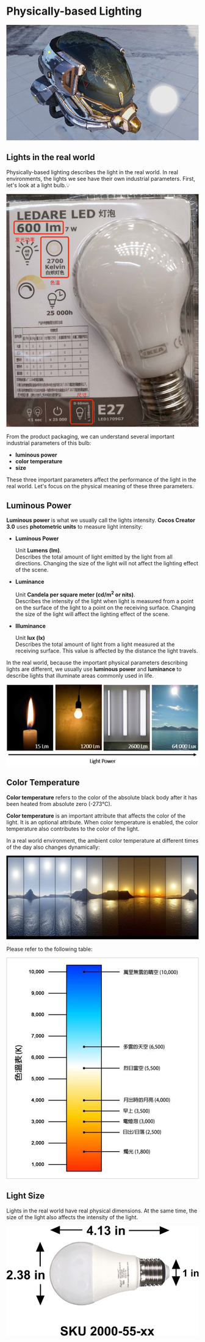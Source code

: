 # Physically-based Lighting

![pbr lighting](pbrlighting/pbr-lighting.jpg)

## Lights in the real world

Physically-based lighting describes the light in the real world. In real environments, the lights we see have their own industrial parameters. First, let's look at a light bulb.💡

![light bulb size](pbrlighting/light-bulb.jpg)

From the product packaging, we can understand several important industrial parameters of this bulb:

  - **luminous power**
  - **color temperature**
  - **size**

These three important parameters affect the performance of the light in the real world. Let's focus on the physical meaning of these three parameters.

## Luminous Power

**Luminous power** is what we usually call the lights intensity. __Cocos Creator 3.0__ uses **photometric units** to measure light intensity:

- **Luminous Power**

  Unit **Lumens (lm)**.<br>
  Describes the total amount of light emitted by the light from all directions. Changing the size of the light will not affect the lighting effect of the scene.

- **Luminance**

  Unit **Candela per square meter (cd/m<sup>2</sup> or nits)**.<br>
  Describes the intensity of the light when light is measured from a point on the surface of the light to a point on the receiving surface. Changing the size of the light will affect the lighting effect of the scene.

- **Illuminance**

  Unit **lux (lx)**<br>
  Describes the total amount of light from a light measured at the receiving surface. This value is affected by the distance the light travels.

In the real world, because the important physical parameters describing lights are different, we usually use **luminous power** and **luminance** to describe lights that illuminate areas commonly used in life.

![light power](pbrlighting/light-power.jpg)

## Color Temperature

**Color temperature** refers to the color of the absolute black body after it has been heated from absolute zero (-273°C).

**Color temperature** is an important attribute that affects the color of the light. It is an optional attribute. When color temperature is enabled, the color temperature also contributes to the color of the light.

In a real world environment, the ambient color temperature at different times of the day also changes dynamically:

![color temp of day](pbrlighting/color-temp-of-day.jpg)

Please refer to the following table:

![kelvin](pbrlighting/kelvin.jpg)

## Light Size

Lights in the real world have real physical dimensions. At the same time, the size of the light also affects the intensity of the light.

![light bulb size](pbrlighting/light-bulb-size.png)
